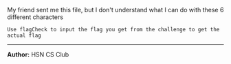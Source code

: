 My friend sent me this file, but I don't understand what I can do with these 6 different characters

`Use flagCheck to input the flag you get from the challenge to get the actual flag`

---
**Author:** HSN CS Club